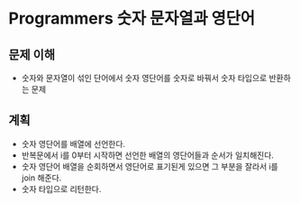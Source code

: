 # Programmers 숫자 문자열과 영단어

## 문제 이해

- 숫자와 문자열이 섞인 단어에서 숫자 영단어를 숫자로 바꿔서 숫자 타입으로 반환하는 문제

## 계획

- 숫자 영단어를 배열에 선언한다.
- 반복문에서 i를 0부터 시작하면 선언한 배열의 영단어들과 순서가 일치해진다.
- 숫자 영단어 배열을 순회하면서 영단어로 표기된게 있으면 그 부분을 잘라서 i를 join 해준다.
- 숫자 타입으로 리턴한다.
